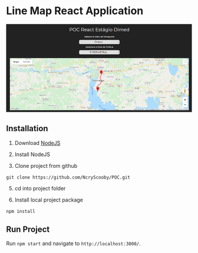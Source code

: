 # Line Map React Application

![Screenshot](img/POCimg.png)

## Installation

1. Download [NodeJS](https://nodejs.org/pt-br/download/)

3. Install NodeJS

4. Clone project from github
````
git clone https://github.com/NcryScooby/POC.git
````
5. cd into project folder

6. Install local project package
````
npm install
````

## Run Project

Run `npm start` and navigate to `http://localhost:3000/`.
